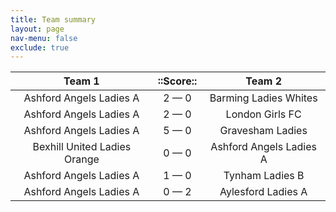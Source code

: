```yaml
---
title: Team summary
layout: page
nav-menu: false
exclude: true
---
```




|            Team 1            |  ::Score::  |         Team 2          |
|:----------------------------:|:-----------:|:-----------------------:|
|   Ashford Angels Ladies A    | 2 &mdash; 0 |  Barming Ladies Whites  |
|   Ashford Angels Ladies A    | 2 &mdash; 0 |     London Girls FC     |
|   Ashford Angels Ladies A    | 5 &mdash; 0 |    Gravesham Ladies     |
| Bexhill United Ladies Orange | 0 &mdash; 0 | Ashford Angels Ladies A |
|   Ashford Angels Ladies A    | 1 &mdash; 0 |     Tynham Ladies B     |
|   Ashford Angels Ladies A    | 0 &mdash; 2 |   Aylesford Ladies A    |

 <br /><br /><br />